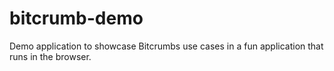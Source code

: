 # bitcrumb-demo
Demo application to showcase Bitcrumbs use cases in a fun application that runs in the browser.

